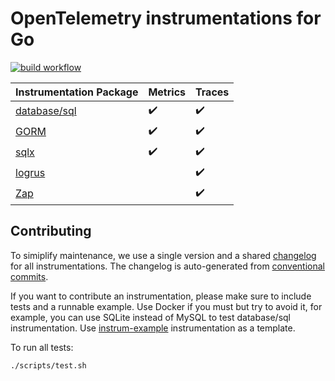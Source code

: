 # OpenTelemetry instrumentations for Go

[![build workflow](https://github.com/uptrace/opentelemetry-go-extra/actions/workflows/build.yml/badge.svg)](https://github.com/uptrace/opentelemetry-go-extra/actions/workflows/build.yml)

| Instrumentation Package   | Metrics            | Traces             |
| ------------------------- | ------------------ | ------------------ |
| [database/sql](/otelsql/) | :heavy_check_mark: | :heavy_check_mark: |
| [GORM](/otelgorm/)        | :heavy_check_mark: | :heavy_check_mark: |
| [sqlx](/sqlx/)            | :heavy_check_mark: | :heavy_check_mark: |
| [logrus](/otellogrus/)    |                    | :heavy_check_mark: |
| [Zap](/otelzap/)          |                    | :heavy_check_mark: |

## Contributing

To simiplify maintenance, we use a single version and a shared [changelog](CHANGELOG.md) for all
instrumentations. The changelog is auto-generated from
[conventional commits](https://www.conventionalcommits.org/en/v1.0.0/).

If you want to contribute an instrumentation, please make sure to include tests and a runnable
example. Use Docker if you must but try to avoid it, for example, you can use SQLite instead of
MySQL to test database/sql instrumentation. Use [instrum-example](/instrum-example/) instrumentation
as a template.

To run all tests:

```shell
./scripts/test.sh
```
